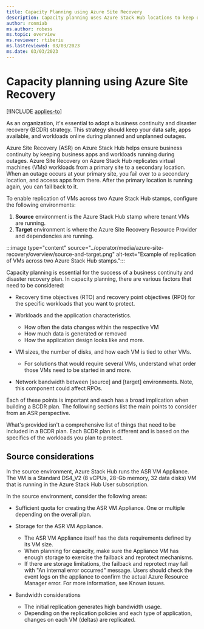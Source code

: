 ```yaml
---
title: Capacity Planning using Azure Site Recovery
description: Capacity planning uses Azure Stack Hub locations to keep data safe, apps available and workloads online during planned and unplanned outages.
author: ronmiab
ms.author: robess
ms.topic: overview
ms.reviewer: rtiberiu
ms.lastreviewed: 03/03/2023
ms.date: 03/03/2023
---
```


# Capacity planning using Azure Site Recovery

[!INCLUDE [applies-to](../../azure-stack/includes/hci-applies-to-22h2.md)]

As an organization, it's essential to adopt a business continuity and disaster recovery (BCDR) strategy. This strategy should keep your data safe, apps available, and workloads online during planned and unplanned outages.

Azure Site Recovery (ASR) on Azure Stack Hub helps ensure business continuity by keeping business apps and workloads running during outages. Azure Site Recovery on Azure Stack Hub replicates virtual machines (VMs) workloads from a primary site to a secondary location. When an outage occurs at your primary site, you fail over to a secondary location, and access apps from there. After the primary location is running again, you can fail back to it.

To enable replication of VMs across two Azure Stack Hub stamps, configure the following environments:

1. **Source** environment is the Azure Stack Hub stamp where tenant VMs are running.
2. **Target** environment is where the Azure Site Recovery Resource Provider and dependencies are running.

:::image type="content" source="../operator/media/azure-site-recovery/overview/source-and-target.png" alt-text="Example of replication of VMs across two Azure Stack Hub stamps.":::

Capacity planning is essential for the success of a business continuity and disaster recovery plan. In capacity planning, there are various factors that need to be considered:

- Recovery time objectives (RTO) and recovery point objectives (RPO) for the specific workloads that you want to protect.

- Workloads and the application characteristics.
    - How often the data changes within the respective VM
    - How much data is generated or removed
    - How the application design looks like and more.

- VM sizes, the number of disks, and how each VM is tied to other VMs.
    - For solutions that would require several VMs,    understand what order those VMs need to be started in and more.

- Network bandwidth between [source] and [target] environments. Note, this component could affect RPOs.

Each of these points is important and each has a broad implication when building a BCDR plan. The following sections list the main points to consider from an ASR perspective.

What's provided isn't a comprehensive list of things that need to be included in a BCDR plan. Each BCDR plan is different and is based on the specifics of the workloads you plan to protect.

## Source considerations

In the source environment, Azure Stack Hub runs the ASR VM Appliance. The VM is a Standard DS4_V2 (8 vCPUs, 28-Gb memory, 32 data disks) VM that is running in the Azure Stack Hub User subscription.

In the source environment, consider the following areas:

- Sufficient quota for creating the ASR VM Appliance. One or multiple depending on the overall plan.

- Storage for the ASR VM Appliance.

    - The ASR VM Appliance itself has the data requirements defined by its VM size.
    - When planning for capacity, make sure the Appliance VM has enough storage to exercise the failback and reprotect mechanisms.
    - If there are storage limitations, the failback and reprotect may fail with "An internal error occurred" message. Users should check the event logs on the appliance to confirm the actual Azure Resource Manager error. For more information, see Known issues.

- Bandwidth considerations

    - The initial replication generates high bandwidth usage.
    - Depending on the replication policies and each type of application, changes on each VM (deltas) are replicated.  

 


